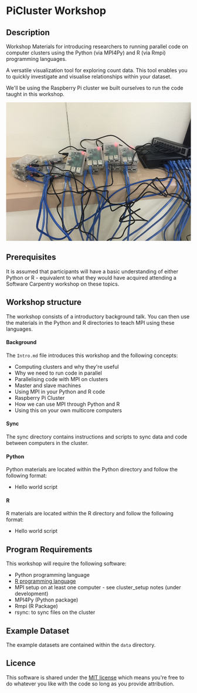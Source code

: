 # PiCluster Workshop

## Description
Workshop Materials for introducing researchers to running parallel code on computer clusters using the Python (via MPI4Py) and R (via Rmpi) programming languages.

A versatile visualization tool for exploring count data. This tool enables you to quickly investigate and visualise relationships within your dataset.

We'll be using the Raspberry Pi cluster we built ourselves to run the code taught in this workshop.

![Raspberry Pi Cluster](images/picluster.jpg)

## Prerequisites

It is assumed that participants will have a basic understanding of either Python or R - equivalent to what they would have acquired attending a Software Carpentry workshop on these topics.

## Workshop structure

The workshop consists of a introductory background talk. You can then use the materials in the Python and R directories to teach MPI using these languages.

#### Background

The `Intro.md` file introduces this workshop and the following concepts:
* Computing clusters and why they're useful
* Why we need to run code in parallel
* Parallelising code with MPI on clusters
* Master and slave machines
* Using MPI in your Python and R code
* Raspberry Pi Cluster
* How we can use MPI through Python and R
* Using this on your own multicore computers

#### Sync

The sync directory contains instructions and scripts to sync data and code between computers in the cluster.

#### Python

Python materials are located within the Python directory and follow the following format:

* Hello world script

#### R

R materials are located within the R directory and follow the following format:

* Hello world script

## Program Requirements

This workshop will require the following software:
* Python programming language
* [R programming language](https://www.r-project.org/)
* MPI setup on at least one computer - see cluster_setup notes (under development)
* MPI4Py (Python package)
* Rmpi (R Package)
* rsync: to sync files on the cluster

## Example Dataset

The example datasets are contained within the `data` directory.

## Licence
This software is shared under the [MIT license](http://choosealicense.com/licenses/mit/) which means you're free to do whatever you like with the code so long as you provide attribution.
